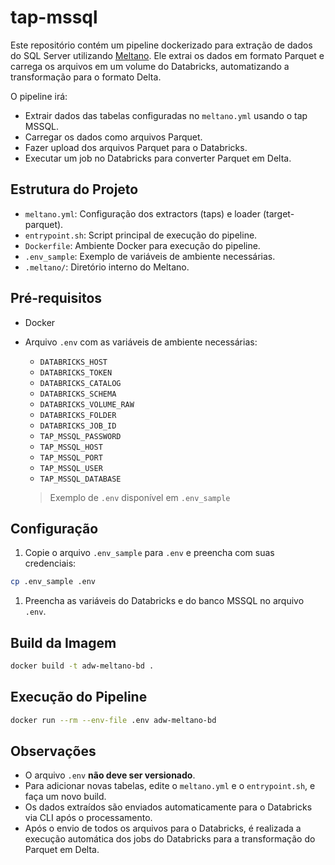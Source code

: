 # tap-mssql

Este repositório contém um pipeline dockerizado para extração de dados do SQL Server utilizando [Meltano](https://meltano.com/). Ele extrai os dados em formato Parquet e carrega os arquivos em um volume do Databricks, automatizando a transformação para o formato Delta.

O pipeline irá:

- Extrair dados das tabelas configuradas no `meltano.yml` usando o tap MSSQL.
- Carregar os dados como arquivos Parquet.
- Fazer upload dos arquivos Parquet para o Databricks.
- Executar um job no Databricks para converter Parquet em Delta.

## Estrutura do Projeto

- `meltano.yml`: Configuração dos extractors (taps) e loader (target-parquet).
- `entrypoint.sh`: Script principal de execução do pipeline.
- `Dockerfile`: Ambiente Docker para execução do pipeline.
- `.env_sample`: Exemplo de variáveis de ambiente necessárias.
- `.meltano/`: Diretório interno do Meltano.

## Pré-requisitos

- Docker
- Arquivo `.env` com as variáveis de ambiente necessárias:
    - `DATABRICKS_HOST`
    - `DATABRICKS_TOKEN`
    - `DATABRICKS_CATALOG`
    - `DATABRICKS_SCHEMA`
    - `DATABRICKS_VOLUME_RAW`
    - `DATABRICKS_FOLDER`
    - `DATABRICKS_JOB_ID`
    - `TAP_MSSQL_PASSWORD`
    - `TAP_MSSQL_HOST`
    - `TAP_MSSQL_PORT`
    - `TAP_MSSQL_USER`
    - `TAP_MSSQL_DATABASE`

    > Exemplo de `.env` disponível em `.env_sample`

## Configuração

1. Copie o arquivo `.env_sample` para `.env` e preencha com suas credenciais:

```sh
cp .env_sample .env
```

1. Preencha as variáveis do Databricks e do banco MSSQL no arquivo `.env`.

## Build da Imagem

```sh
docker build -t adw-meltano-bd .
```

## Execução do Pipeline

```sh
docker run --rm --env-file .env adw-meltano-bd
```

## Observações

- O arquivo `.env` **não deve ser versionado**.
- Para adicionar novas tabelas, edite o `meltano.yml` e o `entrypoint.sh`, e faça um novo build.
- Os dados extraídos são enviados automaticamente para o Databricks via CLI após o processamento.
- Após o envio de todos os arquivos para o Databricks, é realizada a execução automática dos jobs do Databricks para a transformação do Parquet em Delta.
